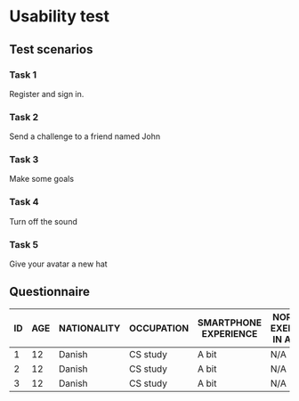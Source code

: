 # Usability test

## Test scenarios

### Task 1

Register and sign in.

### Task 2

Send a challenge to a friend named John

### Task 3

Make some goals

### Task 4

Turn off the sound

### Task 5

Give your avatar a new hat

## Questionnaire

| ID | AGE | NATIONALITY | OCCUPATION | SMARTPHONE EXPERIENCE | NORMAL EXERCISE IN A DAY |
|----|-----|-------------|------------|-----------------------|--------------------------|
| 1  |  12 |    Danish   | CS study   |        A bit          |           N/A            |
| 2  |  12 |    Danish   | CS study   |        A bit          |           N/A            |
| 3  |  12 |    Danish   | CS study   |        A bit          |           N/A            |
